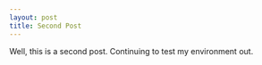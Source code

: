 ```yaml
---
layout: post
title: Second Post
---
```


Well, this is a second post. Continuing to test my environment out.
